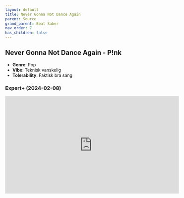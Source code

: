 ```yaml
---
layout: default
title: Never Gonna Not Dance Again
parent: Source
grand_parent: Beat Saber
nav_order: 7
has_children: false
---
```


## Never Gonna Not Dance Again - P!nk
- **Genre**: Pop
- **Vibe**: Teknisk vanskelig
- **Tolerability**: Faktisk bra sang


### Expert+ (2024-02-08)

<iframe width="560" height="315" src="https://www.youtube.com/embed/67sN17EYTAQ?si=kK4lrMARYXlzzrIM" title="YouTube video player" frameborder="0" allow="accelerometer; autoplay; clipboard-write; encrypted-media; gyroscope; picture-in-picture; web-share" allowfullscreen></iframe>

